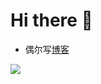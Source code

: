 <!--
**lexsaints/lexsaints** is a ✨ _special_ ✨ repository because its `README.md` (this file) appears on your GitHub profile.
-->
# Hi there 👋
- 偶尔写[博客](https://blog.csdn.net/xueshao110?spm=1001.2101.3001.5349)
 <img align="left" src="https://github-readme-stats.vercel.app/api?username=xuell0601&show_icons=true&show_icons=true">
 


